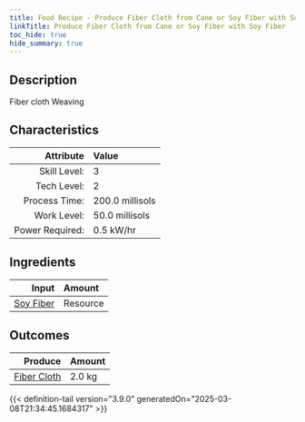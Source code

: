 ```yaml
---
title: Food Recipe - Produce Fiber Cloth from Cane or Soy Fiber with Soy Fiber
linkTitle: Produce Fiber Cloth from Cane or Soy Fiber with Soy Fiber
toc_hide: true
hide_summary: true
---
```

<!-- This is generated by the MarsSim HelpGenertor, do not edit. -->

## Description
Fiber cloth Weaving 

## Characteristics

| Attribute      | Value |
|--------:|:------|
|Skill Level:|3|
|Tech Level:|2|
|Process Time:|200.0 millisols|
|Work Level:|50.0 millisols|
|Power Required:|0.5 kW/hr|

## Ingredients

| Input      | Amount |
|--------:|:------|
|[Soy Fiber](/docs/definitions/resource/soy-fiber)|Resource|2.0 kg|

## Outcomes


| Produce      | Amount |
|--------:|:------|
|[Fiber Cloth](/docs/definitions/resource/fiber-cloth)|2.0 kg|



{{< definition-tail version="3.9.0" generatedOn="2025-03-08T21:34:45.1684317" >}}



